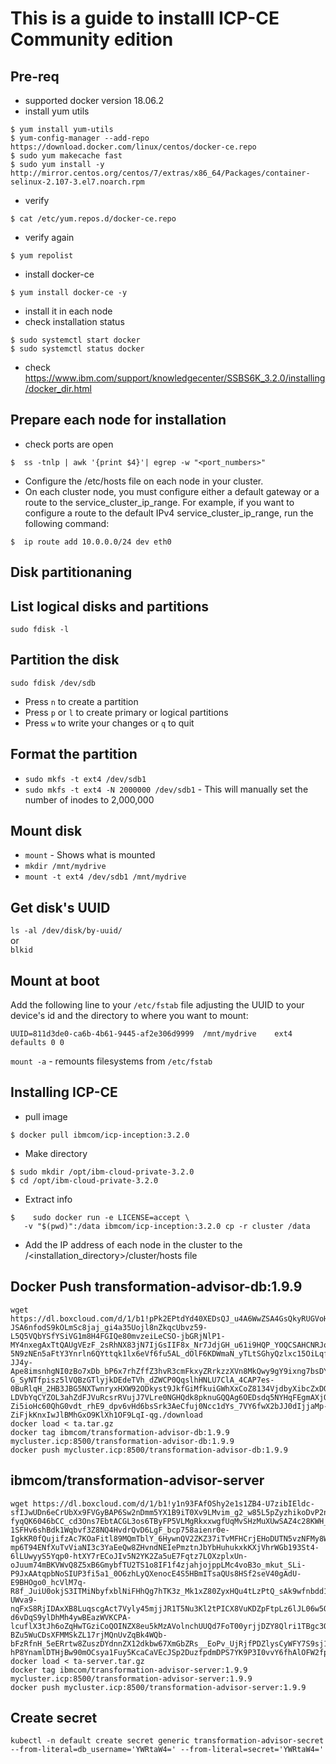 # This is a guide to installl ICP-CE Community edition 

## Pre-req
- supported docker version 18.06.2
- install yum utils
```
$ yum install yum-utils
$ yum-config-manager --add-repo https://download.docker.com/linux/centos/docker-ce.repo
$ sudo yum makecache fast
$ sudo yum install -y http://mirror.centos.org/centos/7/extras/x86_64/Packages/container-selinux-2.107-3.el7.noarch.rpm
```
- verify 
```
$ cat /etc/yum.repos.d/docker-ce.repo
```
- verify again
```
$ yum repolist
```
- install docker-ce
```
$ yum install docker-ce -y
```
- install it in each node
-  check installation status
```
$ sudo systemctl start docker
$ sudo systemctl status docker
```
- check https://www.ibm.com/support/knowledgecenter/SSBS6K_3.2.0/installing/docker_dir.html

## Prepare each node for installation

- check ports are open
```
$  ss -tnlp | awk '{print $4}'| egrep -w "<port_numbers>"
```

- Configure the /etc/hosts file on each node in your cluster.
- On each cluster node, you must configure either a default gateway or a route to the service_cluster_ip_range.
For example, if you want to configure a route to the default IPv4 service_cluster_ip_range, run the following command:
```
$  ip route add 10.0.0.0/24 dev eth0
```


## Disk partitionaning 

## List logical disks and partitions
`sudo fdisk -l`

## Partition the disk
`sudo fdisk /dev/sdb`

* Press `n` to create a partition
* Press `p` or `l` to create primary or logical partitions
* Press `w` to write your changes or `q` to quit

## Format the partition

* `sudo mkfs -t ext4 /dev/sdb1`
* `sudo mkfs -t ext4 -N 2000000 /dev/sdb1` - This will manually set the number of inodes to 2,000,000

## Mount disk
* `mount` - Shows what is mounted
* `mkdir /mnt/mydrive`
* `mount -t ext4 /dev/sdb1 /mnt/mydrive`

## Get disk's UUID
`ls -al /dev/disk/by-uuid/`  
or  
`blkid`

## Mount at boot

Add the following line to your `/etc/fstab` file adjusting the UUID to your device's id and the directory to where you want to mount:

`UUID=811d3de0-ca6b-4b61-9445-af2e306d9999	/mnt/mydrive	ext4	defaults 0 0`

`mount -a` - remounts filesystems from `/etc/fstab`

## Installing ICP-CE
- pull image
```
$ docker pull ibmcom/icp-inception:3.2.0
```
- Make directory
```
$ sudo mkdir /opt/ibm-cloud-private-3.2.0
$ cd /opt/ibm-cloud-private-3.2.0
```
- Extract info
```
$    sudo docker run -e LICENSE=accept \
   -v "$(pwd)":/data ibmcom/icp-inception:3.2.0 cp -r cluster /data
```
- Add the IP address of each node in the cluster to the /<installation_directory>/cluster/hosts file

## Docker Push transformation-advisor-db:1.9.9

```
wget https://dl.boxcloud.com/d/1/b1!pPk2EPtdYd40XEDsQJ_u4A6WwZSA4GsQkyRUGVoHEXG8xku0_rEpMDJZhhNRVfYgQfOevzPH3MGmzsrUq4J86ihRnFgEJ9ycG4OxL5yYxBbCNELE1ZSIQD1oeuzYU4UZjzLNYxs-JSA6nfodS9kOLmSc8jaj_gi4a35Uojl8nZkqcUbvz59-L5Q5VQbYSfYSiVG1m8H4FGIQe80mvzeiLeCSO-jbGRjNlP1-MY4nxegAxTtQAUgVEzF_2sRhNX83jN7IjGsIIF8x_Nr7JdjGH_u61i9HQP_YOQCSAHCNRJono9m3KwpqqsE5UvBTW9tlSC1TxPBzZcV0CW_dS6kJSpeYyHmSFUpBnM69hEBkn4EyAio_q02RnEm2loX2XC_QqtARR-5N9zNEn5aFtY3Ynrln6QYttqk1lx6eVf6fu5AL_dOlF6KDWmaN_yTLtSGhyQzlxc15OiLqf7MLqDJWWHwlj1Q-JJ4y-Ape8imsnhgNI0zBo7xDb_bP6x7rhZffZ3hvR3cmFkxyZRrkzzXVn8MkQwy9gY9ixng7bsDYoI2ugMvODMwYbQuWkRrLH8rSgFprn1_9LlKo-G_SyNTfpisz5lVQBzGTlyjkDEdeTVh_dZWCP0QqslhHNLU7ClA_4CAP7es-0BuRlqH_2HB3JBG5NXTwnryxHXW92ODkyst9JkfGiMfkuiGWhXxCoZ8134VjdbyXibcZxDQmoYfZAsnbf3XS_hJbFwXfPxUsckFpmbXdNO7HbuWHnZJ5SeU6du0CJJAPIUxuBq5XFd3G9_IYsLjHEKJsoAKv7kHmPX8dfH2oI8ItcUbtUYmNLjyTXWhNUeyCKYN2WZtiG-LDVbYqCYZOL3ahZdFJVuRcsrRVujJ7VLre0NGHQdk8pknuGQQAg6OEDsdq5NYHqFEgmAXjOqUg1R3yso2XqCZXgFHSUIiMVRP8r3f8C6nEGijgJje6C_e58G4Y_Fgldvziw4m4JEAhIrCOTAkueXX8iLC_MLwYQAMgf3hqCEWQKpYx1c3SDdV6BfJ8E6Q1soIUNK17CSttI1FrRCEgpvlECR_9lk5GisYbqO8FHJJW_Fs0FMhhkhbBhP_MgYkw2I2ArCkzMFXJMgepXh8lBr8t_pSdfSu47APu1V4hrndVdsAV1WmNW_LpXiDAIIK11Okk8EgjUhO1j2D0O7W4EneJfMIgcBNZtscqECHpz5J215jX8XOAikXoLnRlPa_g9CF8Sod6VOOqGFQU4p3DNPeQhIRn5nrjg0qv0vx6WfWMOG_jS_aB2AqABEok4LQnIO5NKR-Zi5ioHc60QhG0vdt_rhE9_dpv6vHd6bsSrk3AeCfuj0Ncc1dYs_7VY6fwX2bJJ0dIjjaMp-ZiFjkKnxIwJlBMhGxO9KlXh1OF9LqI-qg./download
docker load < ta.tar.gz
docker tag ibmcom/transformation-advisor-db:1.9.9 mycluster.icp:8500/transformation-advisor-db:1.9.9
docker push mycluster.icp:8500/transformation-advisor-db:1.9.9
```

## ibmcom/transformation-advisor-server

```
wget https://dl.boxcloud.com/d/1/b1!y1n93FAfOShy2e1s1ZB4-U7zibIEldc-sfIJwUDn6eCrUbXx9FVGyBAP6Sw2nDmm5YX1B9iT0Xv9LMvim_g2_w85L5pZyzhikoDvP2nQ_GEAypNhdWjuh1PTI4e4J2aLJo0UtZpVsM26YO-fyqQK6046bCC_cd3Ons7EbtACGL3os6TByFP5VLMgRkxxwgfUqMvSHzMuXUwSAZ4c28KWH_K1pGnz3TKBwFuqppSYxj0oL76RPj3epKJFol6Rp3b7lyP6owpgy0PHUGabUN6cHm4bAsqG9c6hgMDcMMjyVrgmYJN9APU0Cf5HIuValL94fNHO8k0V2zrroKhleYSDAfBGdrrilt1QwO8dDj_1Uz6eCqM5f2eVSA_wOTFUTi9Zle9pAJT_azyaczBLLlPkXQHgWYyUw72X1aidMx3h0NH4l7G_5tDUJYgTCHq_bhhf5pJPnRn3MhCr7vbP_Yz5ZBRiKDs42h1U0WfZYVoFoh21_RnCNsKAqseXI7I-1SFHv6shBdk1Wqbvf3Z8NQ4HvdrQvD6LgF_bcp758aienr0e-IgkKR0fQujifzAc7KOaFitl89MQmTblY_6HywnQV2ZKZ37iTvMFHCrjEHoDUTN5vzNFMy8WvbMbBE9upYhRw4apjaBG2-mp6T94ENfXuTvViaNI3c3YaEeQw8ZHvndNEIePmztnJbYbHuhukxkKXjVhrWGb193St4-6lLUwyyS5Yqp0-htXY7rECoJIv5N2YK2Za5uE7Fqtz7LOXzplxUn-oJuum74mBKVWvQ8Z5xB6GmybfTU2TS1o8IF1f4zjahjojppLMc4voB3o_mkut_SLi-P9JxAAtqpbNoSIUP3fi5a1_0O6zhLyQXenocE4S5HBmITsaQUs8HSf2seV40gAdU-E9BHOgo0_hcVlM7q-R8f_JuiU0okjS3ITMiNbyfxblNiFHhQg7hTK3z_Mk1xZ80ZyxHQu4tLzPtQ_sAk9wfnbdd1NAmx0M5R50iQmJP0Xzy6Ub-UWva9-nqFxS8RjIDAxXB8LuqscgAct7Vyly45mjjJR1T5Nu3Kl2tPICX8VuKDZpFtpLz6lJL06w5OW6N3FdhfKfigC5od6toNq54GvZVztVj6GN-d6vDqS9ylDhMh4ywBEazWVKCPA-lcuflX3tJh6oZqHwTGziCoQOINZX8eu5kMzAVolnchUUQd7FoT00yrjjDZY8Qlri1TBgc3Q-BZu5WuCDsXFMMSkZL17rjMQnUvZqBk4WQb-bFzRfnH_5eERrtw8ZuszDYdnnZX12dkbw67XmGbZRs__EoPv_UjRjfPDZlysCyWFY7S9sj19r-hP8YnamlDTHjBw90mOCsya1Fuy5KcaCaVEcJSp2DuzfpdmDPS7YK9P3I0vvY6fhAlOFW2fp2tO6cniVOL8Z88qyQ../download
docker load < ta-server.tar.gz
docker tag ibmcom/transformation-advisor-server:1.9.9 mycluster.icp:8500/transformation-advisor-server:1.9.9
docker push mycluster.icp:8500/transformation-advisor-server:1.9.9
```

## Create secret

```
kubectl -n default create secret generic transformation-advisor-secret --from-literal=db_username='YWRtaW4=' --from-literal=secret='YWRtaW4='
```
